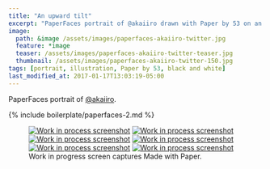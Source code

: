 ```yaml
---
title: "An upward tilt"
excerpt: "PaperFaces portrait of @akaiiro drawn with Paper by 53 on an iPad."
image: 
  path: &image /assets/images/paperfaces-akaiiro-twitter.jpg 
  feature: *image
  teaser: /assets/images/paperfaces-akaiiro-twitter-teaser.jpg
  thumbnail: /assets/images/paperfaces-akaiiro-twitter-150.jpg
tags: [portrait, illustration, Paper by 53, black and white]
last_modified_at: 2017-01-17T13:03:19-05:00
---
```


PaperFaces portrait of [@akaiiro](https://twitter.com/akaiiro).

{% include boilerplate/paperfaces-2.md %}

<figure class="third">
	<a href="/assets/images/paperfaces-akaiiro-process-1-lg.jpg"><img src="/assets/images/paperfaces-akaiiro-process-1-600.jpg" alt="Work in process screenshot"></a>
	<a href="/assets/images/paperfaces-akaiiro-process-2-lg.jpg"><img src="/assets/images/paperfaces-akaiiro-process-2-600.jpg" alt="Work in process screenshot"></a>
	<a href="/assets/images/paperfaces-akaiiro-process-3-lg.jpg"><img src="/assets/images/paperfaces-akaiiro-process-3-600.jpg" alt="Work in process screenshot"></a>
	<a href="/assets/images/paperfaces-akaiiro-process-4-lg.jpg"><img src="/assets/images/paperfaces-akaiiro-process-4-600.jpg" alt="Work in process screenshot"></a>
	<a href="/assets/images/paperfaces-akaiiro-process-5-lg.jpg"><img src="/assets/images/paperfaces-akaiiro-process-5-600.jpg" alt="Work in process screenshot"></a>
	<a href="/assets/images/paperfaces-akaiiro-process-6-lg.jpg"><img src="/assets/images/paperfaces-akaiiro-process-6-600.jpg" alt="Work in process screenshot"></a>
	<figcaption>Work in progress screen captures Made with Paper.</figcaption>
</figure>
